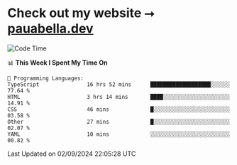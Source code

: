 # Check out my website ⭢ [pauabella.dev](https://pauabella.dev)

<!--START_SECTION:waka-->
![Code Time](http://img.shields.io/badge/Code%20Time-3%2C681%20hrs%2021%20mins-blue)

📊 **This Week I Spent My Time On** 

```text
💬 Programming Languages: 
TypeScript               16 hrs 52 mins      ███████████████████░░░░░░   77.64 % 
HTML                     3 hrs 14 mins       ████░░░░░░░░░░░░░░░░░░░░░   14.91 % 
CSS                      46 mins             █░░░░░░░░░░░░░░░░░░░░░░░░   03.58 % 
Other                    27 mins             █░░░░░░░░░░░░░░░░░░░░░░░░   02.07 % 
YAML                     10 mins             ░░░░░░░░░░░░░░░░░░░░░░░░░   00.82 % 
```


 Last Updated on 02/09/2024 22:05:28 UTC
<!--END_SECTION:waka-->
